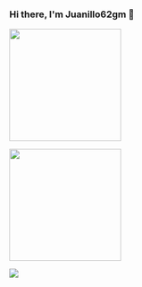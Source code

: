 ### Hi there, I'm Juanillo62gm 👋

<p>
  <a href="https://github.com/juanillo62gm">
    <img height=200 align="center" src="https://ghstats.juanillo62gm.com/api?username=juanillo62gm&theme=github_dark&card_width=400&rank_icon=github" />
  </a>
</p>

<p>
  <a href="https://github.com/juanillo62gm">
  <img height=200 align="center" src="https://ghstats.juanillo62gm.com/api/top-langs/?username=juanillo62gm&layout=compact&theme=github_dark&langs_count=8&card_width=410" />
  </a>
</p>

<p>
  <a href="https://github.com/juanillo62gm">
  <img align="left" src="https://ghstats.juanillo62gm.com/api/wakatime?username=juanillo62gm&layout=compact&theme=github_dark" />
  </a>
</p>
